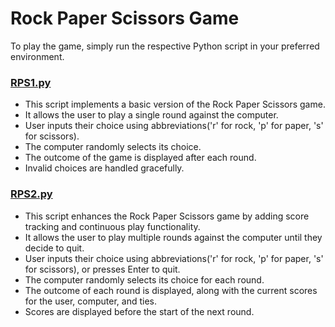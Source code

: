 # Rock Paper Scissors Game

To play the game, simply run the respective Python script in your preferred environment.


### [RPS1.py](./RPS1.py)
- This script implements a basic version of the Rock Paper Scissors game.
- It allows the user to play a single round against the computer.
- User inputs their choice using abbreviations('r' for rock, 'p' for paper, 's' for scissors).
- The computer randomly selects its choice.
- The outcome of the game is displayed after each round.
- Invalid choices are handled gracefully.

### [RPS2.py](./RPS2.py)
- This script enhances the Rock Paper Scissors game by adding score tracking and continuous play functionality.
- It allows the user to play multiple rounds against the computer until they decide to quit.
- User inputs their choice using abbreviations('r' for rock, 'p' for paper, 's' for scissors), or presses Enter to quit.
- The computer randomly selects its choice for each round.
- The outcome of each round is displayed, along with the current scores for the user, computer, and ties.
- Scores are displayed before the start of the next round.